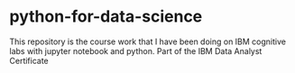# python-for-data-science
This repository is the course work that I have been doing on IBM cognitive labs with  jupyter notebook and python. 
Part of the  IBM Data Analyst Certificate
